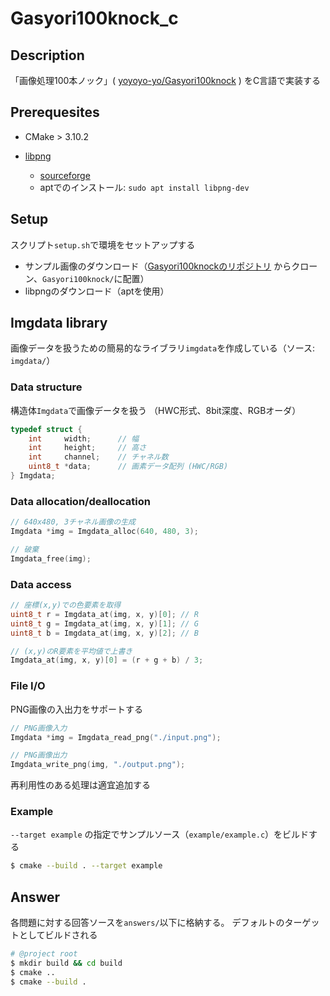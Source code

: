 # Gasyori100knock_c

## Description

「画像処理100本ノック」(
[yoyoyo-yo/Gasyori100knock](https://github.com/yoyoyo-yo/Gasyori100knock) 
) をC言語で実装する

## Prerequesites

- CMake > 3.10.2

- [libpng](http://www.libpng.org/pub/png/libpng.html)

    - [sourceforge](https://sourceforge.net/projects/libpng/files/)
    - aptでのインストール: `sudo apt install libpng-dev`

## Setup

スクリプト`setup.sh`で環境をセットアップする

- サンプル画像のダウンロード（[Gasyori100knockのリポジトリ](https://github.com/yoyoyo-yo/Gasyori100knock.git) からクローン、`Gasyori100knock/`に配置）
- libpngのダウンロード（aptを使用）

## Imgdata library

画像データを扱うための簡易的なライブラリ`imgdata`を作成している（ソース: `imgdata/`）

### Data structure

構造体`Imgdata`で画像データを扱う
（HWC形式、8bit深度、RGBオーダ）

```c
typedef struct {
    int     width;      // 幅
    int     height;     // 高さ
    int     channel;    // チャネル数
    uint8_t *data;      // 画素データ配列 (HWC/RGB)
} Imgdata;
```

### Data allocation/deallocation

```c
// 640x480, 3チャネル画像の生成
Imgdata *img = Imgdata_alloc(640, 480, 3);

// 破棄
Imgdata_free(img);
```

### Data access

```c
// 座標(x,y)での色要素を取得
uint8_t r = Imgdata_at(img, x, y)[0]; // R
uint8_t g = Imgdata_at(img, x, y)[1]; // G
uint8_t b = Imgdata_at(img, x, y)[2]; // B

// (x,y)のR要素を平均値で上書き
Imgdata_at(img, x, y)[0] = (r + g + b) / 3;
```

### File I/O

PNG画像の入出力をサポートする

```c
// PNG画像入力
Imgdata *img = Imgdata_read_png("./input.png");

// PNG画像出力
Imgdata_write_png(img, "./output.png");
```

再利用性のある処理は適宜追加する

### Example

`--target example` の指定でサンプルソース（`example/example.c`）をビルドする

```sh
$ cmake --build . --target example
```

## Answer

各問題に対する回答ソースを`answers/`以下に格納する。
デフォルトのターゲットとしてビルドされる

```sh
# @project root
$ mkdir build && cd build
$ cmake ..
$ cmake --build .
```
